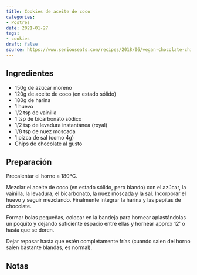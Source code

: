 ```yaml
---
title: Cookies de aceite de coco
categories:
- Postres
date: 2021-01-27
tags:
- cookies
draft: false
source: https://www.seriouseats.com/recipes/2018/06/vegan-chocolate-chip-cookies.html
---
```


## Ingredientes

- 150g de azúcar moreno
- 120g de aceite de coco (en estado sólido)
- 180g de harina
- 1 huevo
- 1/2 tsp de vainilla
- 1 tsp de bicarbonato sódico
- 1/2 tsp de levadura instantánea (royal)
- 1/8 tsp de nuez moscada
- 1 pizca de sal (como 4g)
- Chips de chocolate al gusto

## Preparación

Precalentar el horno a 180ºC.

Mezclar el aceite de coco (en estado sólido, pero blando) con el azúcar, la vainilla, la levadura, el bicarbonato, la nuez moscada y la sal. Incorporar el huevo y seguir mezclando. Finalmente integrar la harina y las pepitas de chocolate.

Formar bolas pequeñas, colocar en la bandeja para hornear aplastándolas un poquito y dejando suficiente espacio entre ellas y hornear approx 12' o hasta que se doren.

Dejar reposar hasta que estén completamente frías (cuando salen del horno salen bastante blandas, es normal).

## Notas
